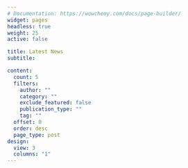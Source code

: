 ```yaml
---
# Documentation: https://wowchemy.com/docs/page-builder/
widget: pages
headless: true
weight: 25
active: false

title: Latest News
subtitle:

content:
  count: 5
  filters:
    author: ""
    category: ""
    exclude_featured: false
    publication_type: ""
    tag: ""
  offset: 0
  order: desc
  page_type: post
design:
  view: 3
  columns: "1"
---
```

